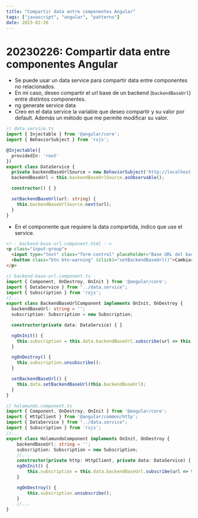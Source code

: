 ```yaml
---
title: "Compartir data entre componentes Angular"
tags: ["javascript", "angular", "patterns"]
date: 2023-02-26
---
```


# 20230226: Compartir data entre componentes Angular

<TagsLinks />

- Se puede usar un data service para compartir data entre componentes no relacionados.
- En mi caso, deseo compartir el url base de un backend (`backendBaseUrl`) entre distintos componentes.
- ng generate service data
- Creo en el data service la variable que deseo compartir y su valor por default. Además un método que me permite modificar su valor.

```ts
// data.service.ts
import { Injectable } from '@angular/core';
import { BehaviorSubject } from 'rxjs';

@Injectable({
  providedIn: 'root'
})
export class DataService {
  private backendBaseUrlSource = new BehaviorSubject('http://localhost:3000');
  backendBaseUrl = this.backendBaseUrlSource.asObservable();

  constructor() { }

  setBackendBaseUrl(url: string) {
    this.backendBaseUrlSource.next(url);
  }
}
```

- En el componente que requiere la data compartida, indico que use el service.

```html
<!-- backend-base-url.component.html -->
<p class="input-group">
  <input type="text" class="form-control" placeholder="Base URL del backend" [(ngModel)]="backendBaseUrl">
  <button class="btn btn-warning" (click)="setBackendBaseUrl()">Cambiar</button>
</p>
```

```ts
// backend-base-url.component.ts
import { Component, OnDestroy, OnInit } from '@angular/core';
import { DataService } from "../data.service";
import { Subscription } from 'rxjs';
//...
export class BackendBaseUrlComponent implements OnInit, OnDestroy {
  backendBaseUrl: string = '';
  subscription: Subscription = new Subscription;

  constructor(private data: DataService) { }

  ngOnInit() {
    this.subscription = this.data.backendBaseUrl.subscribe(url => this.backendBaseUrl = url);
  }

  ngOnDestroy() {
    this.subscription.unsubscribe();
  }

  setBackendBaseUrl() {
    this.data.setBackendBaseUrl(this.backendBaseUrl);
  }
}
```

```ts
// holamundo.component.ts
import { Component, OnDestroy, OnInit } from '@angular/core';
import { HttpClient } from '@angular/common/http';
import { DataService } from "../data.service";
import { Subscription } from 'rxjs';
//...
export class HolamundoComponent implements OnInit, OnDestroy {
	backendBaseUrl: string = '';
	subscription: Subscription = new Subscription;
	//...
	constructor(private http: HttpClient, private data: DataService) { }
	ngOnInit() {
	    this.subscription = this.data.backendBaseUrl.subscribe(url => this.backendBaseUrl = url);
	}

	ngOnDestroy() {
	    this.subscription.unsubscribe();
	}
	//...
}
```
